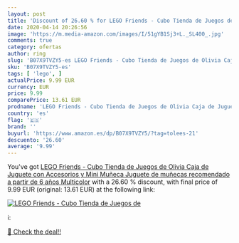 ```yaml
---
layout: post
title: 'Discount of 26.60 % for LEGO Friends - Cubo Tienda de Juegos de '
date: 2020-04-14 20:26:56
image: 'https://m.media-amazon.com/images/I/51gYB1Sj3+L._SL400_.jpg'
comments: true
category: ofertas
author: ring
slug: 'B07X9TVZY5-es LEGO Friends - Cubo Tienda de Juegos de Olivia Caja de...'
sku: 'B07X9TVZY5-es'
tags: [ 'lego', ]
actualPrice: 9.99 EUR
currency: EUR
price: 9.99
comparePrice: 13.61 EUR
prodname: 'LEGO Friends - Cubo Tienda de Juegos de Olivia Caja de Juguete  con Accesorios y Mini Muñeca  Juguete de muñecas recomendado a partir de 6 años  Multicolor'
country: 'es'
flag: '🇪🇸'
brand: ''
buyurl: 'https://www.amazon.es/dp/B07X9TVZY5/?tag=tolees-21'
descuento: '26.60'
average: '9.99'
---
```


You've got [LEGO Friends - Cubo Tienda de Juegos de Olivia Caja de Juguete  con Accesorios y Mini Muñeca  Juguete de muñecas recomendado a partir de 6 años  Multicolor](https://www.amazon.es/dp/B07X9TVZY5/?tag=tolees-21) with a  26.60 % discount, with final price of 9.99 EUR (original: 13.61 EUR) at the following link:

[![LEGO Friends - Cubo Tienda de Juegos de ](https://m.media-amazon.com/images/I/51gYB1Sj3+L._SL400_.jpg)](https://www.amazon.es/dp/B07X9TVZY5/?tag=tolees-21)

ℹ️:


[🛒 Check the deal!!](https://www.amazon.es/dp/B07X9TVZY5/?tag=tolees-21)
